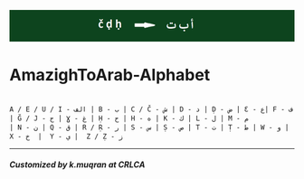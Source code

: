 ![](/_e.png " AmazighToArab ")

# AmazighToArab-Alphabet

```

A / E / U / I - الف | B - ب | C / Č - ش | D - د | Ḍ - ض | Ɛ - ع| F - ف | Ğ / J - ج | Ɣ - غ | Ḥ - ح | H - ه | K - ك | L - ل | M - م
| N - ن | Q - ق | R / Ṛ - ر | S - س | Ṣ - ص | T - ت | Ṭ - ط | W - و | X - خ  |  Y - ي |  Z / Ẓ - ز

```



--------------------------------------------------------------
##### Customized by k.muqran at CRLCA
